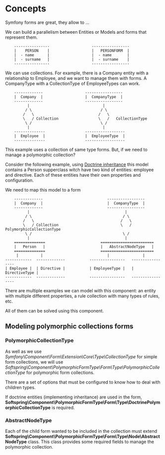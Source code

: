 # Concepts

Symfony forms are great, they allow to ...

We can build a parallelism between Entities or Models and forms that represent them.

```
    ----------------                   -----------------
    |    PERSON    |                   |   PERSONFORM  |
    |  - name      |                   |  - name       |
    |  - surname   |                   |  - surname    |
    ----------------                   -----------------
```

We can use collections. For example, there is a Company entity with a relationship to Employee, and we want to manage them with forms.
 A CompanyType with a CollectionType of EmployeeTypes can work.

```
    -------------                   -----------------
    |  Company  |                   |  CompanyType  |
    -------------                   -----------------
          |                                 |
         / \                               / \    
        /   \                             /   \    
        \   / Collection                  \   /   CollectionType              
         \ /                               \ /    
          |                                 |
    --------------                  ------------------
    |  Employee  |                  |  EmployeeType  |    
    --------------                  ------------------
```

This example uses a collection of same type forms. But, if we need to manage a polymorphic collection?

Consider the following example, using [Doctrine inheritance](https://www.doctrine-project.org/projects/doctrine-orm/en/2.12/reference/inheritance-mapping.html)
 this model contains a Person supperclass witch have two kind of entities: employee and directive. Each of these entities
 have their own properties and configuration. 

We need to map this model to a form 

```
    -------------                             -----------------
    |  Company  |                             |  CompanyType  |
    -------------                             -----------------
          |                                           |
         / \                                         / \    
        /   \                                       /   \    
        \   / Collection                            \   /   PolymorphicCollectionType              
         \ /                                         \ /    
          |                                           |
    ==============                         ========================
    |   Person   |                         |   AbstractNodeType   |    
    ==============                         ========================
     |          |                             |               |                 
------------  -------------           ----------------   -----------------        
| Employee |  | Directive |           | EmployeeType |   | DirectiveType |        
------------  -------------           ----------------   -----------------        
```

There are multiple examples we can model with this component: an entity with multiple different properties, a rule collection 
 with many types of rules, etc.

All of them can be solved using this component.

## Modeling polymorphic collections forms 

### PolymorphicCollectionType

As well as we use *Symfony\Component\Form\Extension\Core\Type\CollectionType* for simple form collections, we will use
 *Softspring\Component\PolymorphicFormType\Form\Type\PolymorphicCollectionType* for polymorphic form collections.

There are a set of options that must be configured to know how to deal with children types.

If doctrine entities (implementing inheritance) are used in the form, **Softspring\Component\PolymorphicFormType\Form\Type\DoctrinePolymorphicCollectionType** 
 is required.

### AbstractNodeType

Each of the child form wanted to be included in the collection must extend **Softspring\Component\PolymorphicFormType\Form\Type\Node\AbstractNodeType** class. 
 This class provides some required fields to manage the polymorphic collection.

